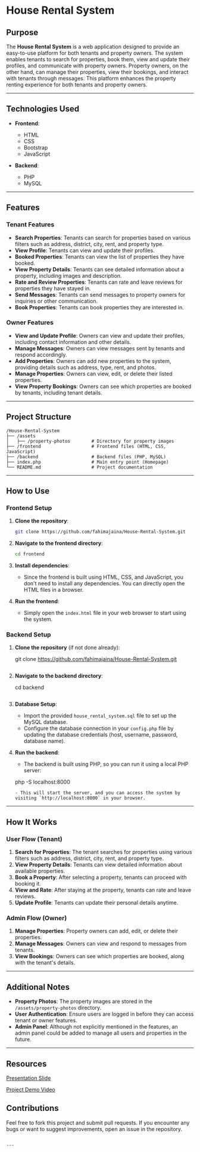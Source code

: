 ﻿
# **House Rental System**

## **Purpose**

The **House Rental System** is a web application designed to provide an easy-to-use platform for both tenants and property owners. The system enables tenants to search for properties, book them, view and update their profiles, and communicate with property owners. Property owners, on the other hand, can manage their properties, view their bookings, and interact with tenants through messages. This platform enhances the property renting experience for both tenants and property owners.

---

## **Technologies Used**

- **Frontend**:
  - HTML
  - CSS
  - Bootstrap
  - JavaScript

- **Backend**:
  - PHP
  - MySQL

---

## **Features**

### **Tenant Features**

- **Search Properties**: Tenants can search for properties based on various filters such as address, district, city, rent, and property type.
- **View Profile**: Tenants can view and update their profiles.
- **Booked Properties**: Tenants can view the list of properties they have booked.
- **View Property Details**: Tenants can see detailed information about a property, including images and description.
- **Rate and Review Properties**: Tenants can rate and leave reviews for properties they have stayed in.
- **Send Messages**: Tenants can send messages to property owners for inquiries or other communication.
- **Book Properties**: Tenants can book properties they are interested in.

### **Owner Features**

- **View and Update Profile**: Owners can view and update their profiles, including contact information and other details.
- **Manage Messages**: Owners can view messages sent by tenants and respond accordingly.
- **Add Properties**: Owners can add new properties to the system, providing details such as address, type, rent, and photos.
- **Manage Properties**: Owners can view, edit, or delete their listed properties.
- **View Property Bookings**: Owners can see which properties are booked by tenants, including tenant details.

---

## **Project Structure**

```
/House-Rental-System
├── /assets
│   ├── /property-photos        # Directory for property images
├── /frontend                   # Frontend files (HTML, CSS, JavaScript)
├── /backend                    # Backend files (PHP, MySQL)
├── index.php                   # Main entry point (Homepage)
└── README.md                   # Project documentation
```

---

## **How to Use**

### **Frontend Setup**

1. **Clone the repository**:
   ```bash
   git clone https://github.com/fahimajaina/House-Rental-System.git
   ```

2. **Navigate to the frontend directory**:
   ```bash
   cd frontend
   ```

3. **Install dependencies**:
   - Since the frontend is built using HTML, CSS, and JavaScript, you don't need to install any dependencies. You can directly open the HTML files in a browser.

4. **Run the frontend**:
   - Simply open the `index.html` file in your web browser to start using the system.

### **Backend Setup**

1. **Clone the repository** (if not done already):
  
   git clone https://github.com/fahimajaina/House-Rental-System.git
   ```

2. **Navigate to the backend directory**:
   
   cd backend
   ```

3. **Database Setup**:
   - Import the provided `house_rental_system.sql` file to set up the MySQL database.
   - Configure the database connection in your `config.php` file by updating the database credentials (host, username, password, database name).

4. **Run the backend**:
   - The backend is built using PHP, so you can run it using a local PHP server:
   
   php -S localhost:8000
   ```
   - This will start the server, and you can access the system by visiting `http://localhost:8000` in your browser.

---

## **How It Works**

### **User Flow (Tenant)**

1. **Search for Properties**: The tenant searches for properties using various filters such as address, district, city, rent, and property type.
2. **View Property Details**: Tenants can view detailed information about available properties.
3. **Book a Property**: After selecting a property, tenants can proceed with booking it.
4. **View and Rate**: After staying at the property, tenants can rate and leave reviews.
5. **Update Profile**: Tenants can update their personal details anytime.

### **Admin Flow (Owner)**

1. **Manage Properties**: Property owners can add, edit, or delete their properties.
2. **Manage Messages**: Owners can view and respond to messages from tenants.
3. **View Bookings**: Owners can see which properties are booked, along with the tenant's details.

---

## **Additional Notes**

- **Property Photos**: The property images are stored in the `/assets/property-photos` directory.
- **User Authentication**: Ensure users are logged in before they can access tenant or owner features.
- **Admin Panel**: Although not explicitly mentioned in the features, an admin panel could be added to manage all users and properties in the future.


---
## **Resources**

[Presentation Slide](https://drive.google.com/file/d/14DSwmQZxmYF2re6iEGlFU223P3SxfdnQ/view?usp=sharing)

[Project Demo Video](https://drive.google.com/file/d/1FVxlweeV0ko7SREJLXg9jkaOY79dKJuH/view?usp=sharing)


## **Contributions**

Feel free to fork this project and submit pull requests. If you encounter any bugs or want to suggest improvements, open an issue in the repository.
```

---




